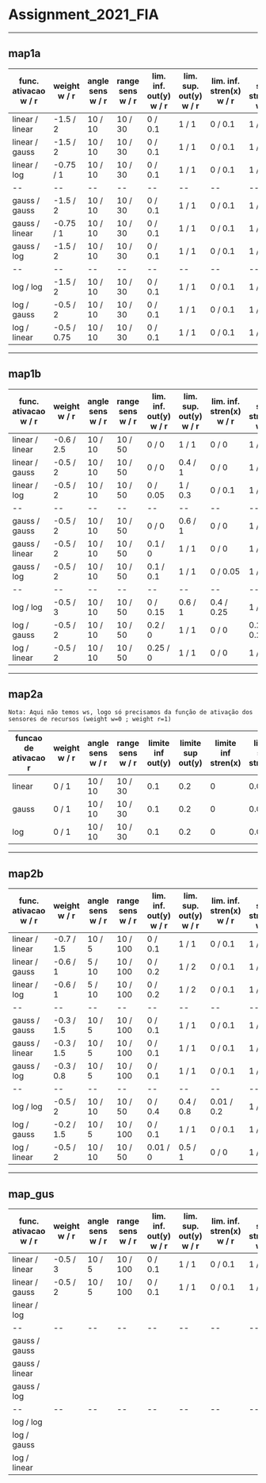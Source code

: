 # Assignment_2021_FIA
 

___
## map1a

func. ativacao w / r | weight w / r | angle sens w / r | range sens w / r | lim. inf. out(y) w / r | lim. sup. out(y) w / r | lim. inf. stren(x) w / r | lim. sup. stren(x) w / r | gauss micro w / r | gauss sigma w / r | tempo (s)
-- | -- | -- | -- | -- | -- | -- | -- | -- | -- | -- 
linear / linear | -1.5 / 2  | 10 / 10 | 10 / 30 | 0 / 0.1 | 1 / 1 | 0 / 0.1 | 1 / 1 | -- / --   | -- / --   | 7
linear / gauss  | -1.5 / 2  | 10 / 10 | 10 / 30 | 0 / 0.1 | 1 / 1 | 0 / 0.1 | 1 / 1 | -- / 0.5  | -- / 0.12 | 7
linear / log    | -0.75 / 1 | 10 / 10 | 10 / 30 | 0 / 0.1 | 1 / 1 | 0 / 0.1 | 1 / 1 | -- / --   | -- / --   | 9
-- | -- | -- | -- | -- | -- | -- | -- | -- | -- | -- 
gauss / gauss  | -1.5 / 2  | 10 / 10 | 10 / 30 | 0 / 0.1 | 1 / 1 | 0 / 0.1 | 1 / 1 | 0.5 / 0.5 | 0.12 / 0.12 | 5
gauss / linear | -0.75 / 1 | 10 / 10 | 10 / 30 | 0 / 0.1 | 1 / 1 | 0 / 0.1 | 1 / 1 | 0.5 / --  | 0.12 / --   | 8
gauss / log    | -1.5 / 2  | 10 / 10 | 10 / 30 | 0 / 0.1 | 1 / 1 | 0 / 0.1 | 1 / 1 | 0.5 / --  | 0.12 / --   | 4
-- | -- | -- | -- | -- | -- | -- | -- | -- | -- | -- 
log / log    | -1.5 / 2    | 10 / 10 | 10 / 30 | 0 / 0.1 | 1 / 1 | 0 / 0.1 | 1 / 1 | -- / --  | -- / --    | 4
log / gauss  | -0.5 / 2    | 10 / 10 | 10 / 30 | 0 / 0.1 | 1 / 1 | 0 / 0.1 | 1 / 1 | -- / 0.5 | -- / 0.12  | 6
log / linear | -0.5 / 0.75 | 10 / 10 | 10 / 30 | 0 / 0.1 | 1 / 1 | 0 / 0.1 | 1 / 1 | -- / --  | -- / --    | 9


___
## map1b

func. ativacao w / r | weight w / r | angle sens w / r | range sens w / r | lim. inf. out(y) w / r | lim. sup. out(y) w / r | lim. inf. stren(x) w / r | lim. sup. stren(x) w / r | gauss micro w / r | gauss sigma w / r | tempo (s)
-- | -- | -- | -- | -- | -- | -- | -- | -- | -- | --
linear / linear | -0.6 / 2.5 | 10 / 10 | 10 / 50 | 0 / 0    | 1 / 1   | 0 / 0   | 1 / 1 | -- / --  | -- / --   | 10 
linear / gauss  | -0.5 / 2   | 10 / 10 | 10 / 50 | 0 / 0    | 0.4 / 1 | 0 / 0   | 1 / 1 | -- / 0.6 | -- / 0.12 | 10 
linear / log    | -0.5 / 2   | 10 / 10 | 10 / 50 | 0 / 0.05 | 1 / 0.3 | 0 / 0.1 | 1 / 1 | -- / --  | -- / --   | 10  
-- | -- | -- | -- | -- | -- | -- | -- | -- | -- | -- 
gauss / gauss  | -0.5 / 2 | 10 / 10 | 10 / 50 | 0 / 0     | 0.6 / 1 | 0 / 0    | 1 / 1 | 0.7 / 0.3 | 0.12 / 0.12 | 9 
gauss / linear | -0.5 / 2 | 10 / 10 | 10 / 50 | 0.1 / 0   | 1 / 1   | 0 / 0    | 1 / 1 | 0.8 / --  | 0.12 / --   | 10  
gauss / log    | -0.5 / 2 | 10 / 10 | 10 / 50 | 0.1 / 0.1 | 1 / 1   | 0 / 0.05 | 1 / 1 | 0.8 / --  | 0.12 / --   | 9 
-- | -- | -- | -- | -- | -- | -- | -- | -- | -- | -- 
log / log    | -0.5 / 3 | 10 / 10 | 10 / 50 | 0 / 0.15 | 0.6 / 1 | 0.4 / 0.25 | 1 / 1       | --/ --   | -- / --   | 8
log / gauss  | -0.5 / 2 | 10 / 10 | 10 / 50 | 0.2 / 0  | 1 / 1   | 0 / 0      | 0.25 / 0.2  | -- / 0.4 | -- / 0.12 | 11 
log / linear | -0.5 / 2 | 10 / 10 | 10 / 50 | 0.25 / 0 | 1 / 1   | 0 / 0      | 1 / 0.2     | -- / --  | -- / --   | 10 


___
## map2a

`Nota: Aqui não temos ws, logo só precisamos da função de ativação dos sensores de recursos (weight w=0 ; weight r=1)`

funcao de ativacao r | weight w / r | angle sens w / r | range sens w / r | limite inf out(y) | limite sup out(y) | limite inf stren(x) | limite sup stren(x) | gauss micro | gauss sigma | tempo(s)
-- | -- | -- | -- | -- | -- | -- | -- | -- | -- | --
linear | 0 / 1 | 10 / 10 | 10 / 30 | 0.1 | 0.2 | 0 | 0.02 | --   | --    | 7
gauss  | 0 / 1 | 10 / 10 | 10 / 30 | 0.1 | 0.2 | 0 | 0.03 | 0.5  | 0.12  | 7
log    | 0 / 1 | 10 / 10 | 10 / 30 | 0.1 | 0.2 | 0 | 0.02 | --   | --    | 7



___
## map2b

func. ativacao w / r | weight w / r | angle sens w / r | range sens w / r | lim. inf. out(y) w / r | lim. sup. out(y) w / r | lim. inf. stren(x) w / r | lim. sup. stren(x) w / r | gauss micro w / r | gauss sigma w / r | tempo (s)
-- | -- | -- | -- | -- | -- | -- | -- | -- | -- | --
linear / linear | -0.7 / 1.5 | 10 / 5 | 10 / 100 | 0 / 0.1 | 1 / 1 | 0 / 0.1 | 1 / 1 | -- / --  | -- / --   | 25
linear / gauss  | -0.6 / 1   | 5 / 10 | 10 / 100 | 0 / 0.2 | 1 / 2 | 0 / 0.1 | 1 / 1 | -- / 0.5 | -- / 0.12 | 41
linear / log    | -0.6 / 1   | 5 / 10 | 10 / 100 | 0 / 0.2 | 1 / 2 | 0 / 0.1 | 1 / 1 | -- / 0.5 | -- / 0.12 | 30
-- | -- | -- | -- | -- | -- | -- | -- | -- | -- | -- 
gauss / gauss   | -0.3 / 1.5 | 10 / 5 | 10 / 100 | 0 / 0.1 | 1 / 1 | 0 / 0.1 | 1 / 1 | -- / 0.5 | -- / 0.12 | 28
gauss / linear  | -0.3 / 1.5 | 10 / 5 | 10 / 100 | 0 / 0.1 | 1 / 1 | 0 / 0.1 | 1 / 1 | -- / --  | -- / --   | 43
gauss / log     | -0.3 / 0.8 | 10 / 5 | 10 / 100 | 0 / 0.1 | 1 / 1 | 0 / 0.1 | 1 / 1 | -- / --  | -- / --   | 57
-- | -- | -- | -- | -- | -- | -- | -- | -- | -- | -- 
log / log    | -0.5 / 2   | 10 / 10 | 10 / 50  | 0 / 0.4  | 0.4 / 0.8 | 0.01 / 0.2 | 1 / 1 | --/--    | --/--     | 22
log / gauss  | -0.2 / 1.5 | 10 / 5  | 10 / 100 | 0 / 0.1  |   1 / 1   | 0 / 0.1    | 1 / 1 | -- / 0.5 | -- / 0.12 | 32 
log / linear | -0.5 / 2   | 10 / 10 | 10 / 50  | 0.01 / 0 | 0.5 / 1   | 0 / 0      | 1 / 1 | -- / --  | -- / --   | 28


___
## map_gus

func. ativacao w / r | weight w / r | angle sens w / r | range sens w / r | lim. inf. out(y) w / r | lim. sup. out(y) w / r | lim. inf. stren(x) w / r | lim. sup. stren(x) w / r | gauss micro w / r | gauss sigma w / r | tempo (s)
-- | -- | -- | -- | -- | -- | -- | -- | -- | -- | --
linear / linear | -0.5 / 3 | 10 / 5 | 10 / 100 | 0 / 0.1 | 1 / 1 | 0 / 0.1 | 1 / 1 | -- / --  | -- / --   | 51
linear / gauss  | -0.5 / 2 | 10 / 5 | 10 / 100 | 0 / 0.1 | 1 / 1 | 0 / 0.1 | 1 / 1 | -- / 0.5 | -- / 0.12 | 71
linear / log    |
-- | -- | -- | -- | -- | -- | -- | -- | -- | -- | -- 
gauss / gauss  |
gauss / linear |
gauss / log    |
-- | -- | -- | -- | -- | -- | -- | -- | -- | -- | -- 
log / log    |
log / gauss  |
log / linear |
